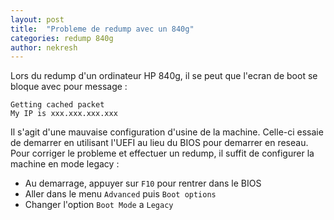 ```yaml
---
layout: post
title:  "Probleme de redump avec un 840g"
categories: redump 840g
author: nekresh
---
```


Lors du redump d'un ordinateur HP 840g, il se peut que l'ecran de boot se bloque avec pour message :

    Getting cached packet
    My IP is xxx.xxx.xxx.xxx

Il s'agit d'une mauvaise configuration d'usine de la machine. Celle-ci essaie de demarrer en utilisant l'UEFI au lieu du BIOS pour demarrer en reseau.
Pour corriger le probleme et effectuer un redump, il suffit de configurer la machine en mode legacy :

- Au demarrage, appuyer sur `F10` pour rentrer dans le BIOS
- Aller dans le menu `Advanced` puis `Boot options`
- Changer l'option `Boot Mode` a `Legacy`
